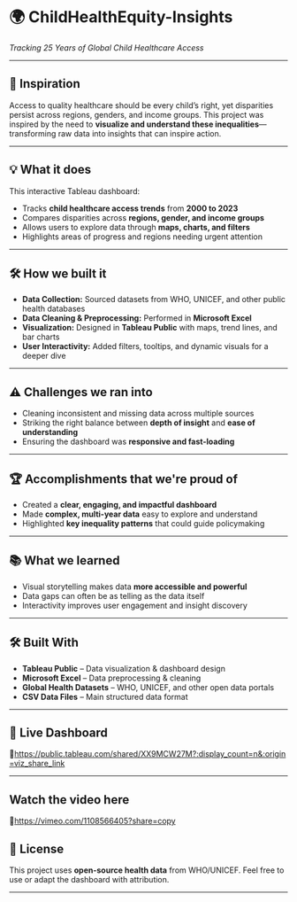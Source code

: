 # 🌍 ChildHealthEquity-Insights

*Tracking 25 Years of Global Child Healthcare Access*

---

## 📌 Inspiration

Access to quality healthcare should be every child’s right, yet disparities persist across regions, genders, and income groups. This project was inspired by the need to **visualize and understand these inequalities**—transforming raw data into insights that can inspire action.

---

## 💡 What it does

This interactive Tableau dashboard:

* Tracks **child healthcare access trends** from **2000 to 2023**
* Compares disparities across **regions, gender, and income groups**
* Allows users to explore data through **maps, charts, and filters**
* Highlights areas of progress and regions needing urgent attention

---

## 🛠️ How we built it

* **Data Collection:** Sourced datasets from WHO, UNICEF, and other public health databases
* **Data Cleaning & Preprocessing:** Performed in **Microsoft Excel**
* **Visualization:** Designed in **Tableau Public** with maps, trend lines, and bar charts
* **User Interactivity:** Added filters, tooltips, and dynamic visuals for a deeper dive

---

## ⚠️ Challenges we ran into

* Cleaning inconsistent and missing data across multiple sources
* Striking the right balance between **depth of insight** and **ease of understanding**
* Ensuring the dashboard was **responsive and fast-loading**

---

## 🏆 Accomplishments that we're proud of

* Created a **clear, engaging, and impactful dashboard**
* Made **complex, multi-year data** easy to explore and understand
* Highlighted **key inequality patterns** that could guide policymaking

---

## 📚 What we learned

* Visual storytelling makes data **more accessible and powerful**
* Data gaps can often be as telling as the data itself
* Interactivity improves user engagement and insight discovery

---

## 🛠️ Built With

* **Tableau Public** – Data visualization & dashboard design
* **Microsoft Excel** – Data preprocessing & cleaning
* **Global Health Datasets** – WHO, UNICEF, and other open data portals
* **CSV Data Files** – Main structured data format

---

## 🚀 Live Dashboard

🔗https://public.tableau.com/shared/XX9MCW27M?:display_count=n&:origin=viz_share_link

---

## Watch the video here 
🔗https://vimeo.com/1108566405?share=copy



## 📝 License

This project uses **open-source health data** from WHO/UNICEF.
Feel free to use or adapt the dashboard with attribution.

---


